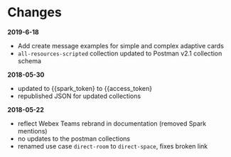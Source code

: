 # Changes

**2019-6-18**
   - Add create message examples for simple and complex adaptive cards
   - `all-resources-scripted` collection updated to Postman v2.1 collection schema

**2018-05-30**
   - updated to {{spark_token} to {{access_token}
   - republished JSON for updated collections


**2018-05-22**
   - reflect Webex Teams rebrand in documentation (removed Spark mentions)
   - no updates to the postman collections
   - renamed use case `direct-room` to `direct-space`, fixes broken link
   